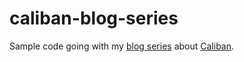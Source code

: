 # caliban-blog-series

Sample code going with my [blog series](https://medium.com/@ghostdogpr/graphql-in-scala-with-caliban-part-1-8ceb6099c3c2) about [Caliban](https://github.com/ghostdogpr/caliban).
